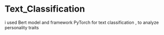 # Text_Classification
i used Bert model and framework PyTorch for text classification , to analyze personality traits
